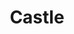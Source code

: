 ---
layout: prefab
title: Castle
data_file: Castle
parent: Prefabs
nav_exclude: true
search_exclude: false
---
